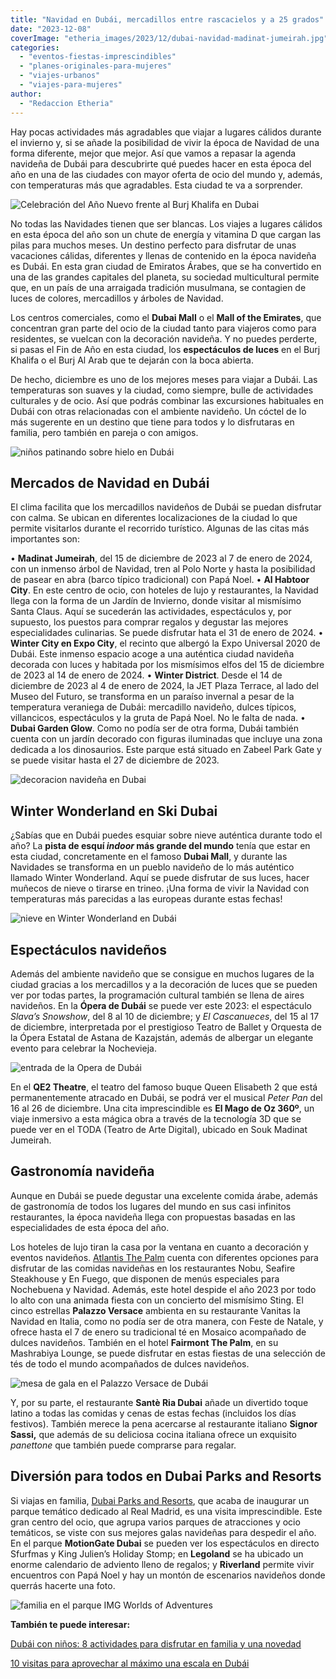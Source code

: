 ```yaml
---
title: "Navidad en Dubái, mercadillos entre rascacielos y a 25 grados"
date: "2023-12-08"
coverImage: "etheria_images/2023/12/dubai-navidad-madinat-jumeirah.jpg"
categories: 
  - "eventos-fiestas-imprescindibles"
  - "planes-originales-para-mujeres"
  - "viajes-urbanos"
  - "viajes-para-mujeres"
author: 
  - "Redaccion Etheria"
---
```


Hay pocas actividades más agradables que viajar a lugares cálidos durante el invierno y, 
si se añade la posibilidad de vivir la época de Navidad de una forma diferente, mejor 
que mejor. Así que vamos a repasar la agenda navideña de Dubái para descubrirte qué 
puedes hacer en esta época del año en una de las ciudades con mayor oferta de ocio del 
mundo y, además, con temperaturas más que agradables. Esta ciudad te va a sorprender. 

![Celebración del Año Nuevo frente al Burj Khalifa en Dubai](etheria_images/2023/12/dubai-burj-khalifa-ano-nuevo-667x1000.jpg "Celebración del Año Nuevo frente al Burj Khalifa. © Turismo de Dubái.")

No todas las Navidades tienen que ser blancas. Los viajes a lugares cálidos en esta 
época del año son un chute de energía y vitamina D que cargan las pilas para muchos 
meses. Un destino perfecto para disfrutar de unas vacaciones cálidas, diferentes y 
llenas de contenido en la época navideña es Dubái. En esta gran ciudad de Emiratos 
Árabes, que se ha convertido en una de las grandes capitales del planeta, su sociedad 
multicultural permite que, en un país de una arraigada tradición musulmana, se contagien 
de luces de colores, mercadillos y árboles de Navidad. 

Los centros comerciales, como el **Dubai Mall** o el **Mall of the Emirates**, que 
concentran gran parte del ocio de la ciudad tanto para viajeros como para residentes, se 
vuelcan con la decoración navideña. Y no puedes perderte, si pasas el Fin de Año en esta 
ciudad, los **espectáculos de luces** en el Burj Khalifa o el Burj Al Arab que te 
dejarán con la boca abierta. 

De hecho, diciembre es uno de los mejores meses para viajar a Dubái. Las temperaturas 
son suaves y la ciudad, como siempre, bulle de actividades culturales y de ocio. Así que 
podrás combinar las excursiones habituales en Dubái con otras relacionadas con el 
ambiente navideño. Un cóctel de lo más sugerente en un destino que tiene para todos y lo 
disfrutaras en familia, pero también en pareja o con amigos. 

![niños patinando sobre hielo en Dubái](etheria_images/2023/12/dubai-navidad-patinaje-hielo.jpg "Aunque Dubái viva un eterno verano en Navidad es posible patinar sobre hielo. © Turismo de Dubái.")

## Mercados de Navidad en Dubái

El clima facilita que los mercadillos navideños de Dubái se puedan disfrutar con calma. 
Se ubican en diferentes localizaciones de la ciudad lo que permite visitarlos durante el 
recorrido turístico. Algunas de las citas más importantes son: 

• **Madinat Jumeirah**, del 15 de diciembre de 2023 al 7 de enero de 2024, con un 
inmenso árbol de Navidad, tren al Polo Norte y hasta la posibilidad de pasear en abra 
(barco típico tradicional) con Papá Noel. • **Al Habtoor City**. En este centro de ocio, 
con hoteles de lujo y restaurantes, la Navidad llega con la forma de un Jardín de 
Invierno, donde visitar al mismísimo Santa Claus. Aquí se sucederán las actividades, 
espectáculos y, por supuesto, los puestos para comprar regalos y degustar las mejores 
especialidades culinarias. Se puede disfrutar hata el 31 de enero de 2024. • **Winter 
City en Expo City**, el recinto que albergó la Expo Universal 2020 de Dubái. Este 
inmenso espacio acoge a una auténtica ciudad navideña decorada con luces y habitada por 
los mismísimos elfos del 15 de diciembre de 2023 al 14 de enero de 2024. • **Winter 
District**. Desde el 14 de diciembre de 2023 al 4 de enero de 2024, la JET Plaza 
Terrace, al lado del Museo del Futuro, se transforma en un paraíso invernal a pesar de 
la temperatura veraniega de Dubái: mercadillo navideño, dulces típicos, villancicos, 
espectáculos y la gruta de Papá Noel. No le falta de nada. • **Dubai Garden Glow**. Como 
no podía ser de otra forma, Dubái también cuenta con un jardín decorado con figuras 
iluminadas que incluye una zona dedicada a los dinosaurios. Este parque está situado en 
Zabeel Park Gate y se puede visitar hasta el 27 de diciembre de 2023. 

![decoracion navideña en Dubai](etheria_images/2023/12/dubai-navidad-madinat-jumeirah.jpg "En Madinat Jumeirah se celebra un bonito mercado de Navidad.")

## Winter Wonderland en Ski Dubai

¿Sabías que en Dubái puedes esquiar sobre nieve auténtica durante todo el año? La 
**pista de esquí _indoor_ más grande del mundo** tenía que estar en esta ciudad, 
concretamente en el famoso **Dubai Mall**, y durante las Navidades se transforma en un 
pueblo navideño de lo más auténtico llamado Winter Wonderland. Aquí se puede disfrutar 
de sus luces, hacer muñecos de nieve o tirarse en trineo. ¡Una forma de vivir la Navidad 
con temperaturas más parecidas a las europeas durante estas fechas! 

![nieve en Winter Wonderland en Dubái](etheria_images/2023/12/dubai-navidad-ski-dubai.jpg "Winter Wonderland lleva un pueblo navideño al corazón del Dubai Mall. © Turismo de Dubái.")

## Espectáculos navideños

Además del ambiente navideño que se consigue en muchos lugares de la ciudad gracias a 
los mercadillos y a la decoración de luces que se pueden ver por todas partes, la 
programación cultural también se llena de aires navideños. En la **Ópera de Dubái** se 
puede ver este 2023: el espectáculo _Slava’s Snowshow_, del 8 al 10 de diciembre; y _El 
Cascanueces_, del 15 al 17 de diciembre, interpretada por el prestigioso Teatro de 
Ballet y Orquesta de la Ópera Estatal de Astana de Kazajstán, además de albergar un 
elegante evento para celebrar la Nochevieja. 

![entrada de la Opera de Dubái](etheria_images/2023/12/Dubai-navidad-Opera-House-.jpg "Los espectáculos de la Ópera de Dubái son una cita imprescindible en las Navidades. © Turismo de Dubái.")

En el **QE2 Theatre**, el teatro del famoso buque Queen Elisabeth 2 que está 
permanentemente atracado en Dubái, se podrá ver el musical _Peter Pan_ del 16 al 26 de 
diciembre. Una cita imprescindible es **El Mago de Oz 360º**, un viaje inmersivo a esta 
mágica obra a través de la tecnología 3D que se puede ver en el TODA (Teatro de Arte 
Digital), ubicado en Souk Madinat Jumeirah. 

## Gastronomía navideña

Aunque en Dubái se puede degustar una excelente comida árabe, además de gastronomía de 
todos los lugares del mundo en sus casi infinitos restaurantes, la época navideña llega 
con propuestas basadas en las especialidades de esta época del año. 

Los hoteles de lujo tiran la casa por la ventana en cuanto a decoración y eventos 
navideños. [Atlantis The Palm](https://www.atlantis.com/) cuenta con diferentes opciones 
para disfrutar de las comidas navideñas en los restaurantes Nobu, Seafire Steakhouse y 
En Fuego, que disponen de menús especiales para Nochebuena y Navidad. Además, este hotel 
despide el año 2023 por todo lo alto con una animada fiesta con un concierto del 
mismísimo Sting. El cinco estrellas **Palazzo Versace** ambienta en su restaurante 
Vanitas la Navidad en Italia, como no podía ser de otra manera, con Feste de Natale, y 
ofrece hasta el 7 de enero su tradicional té en Mosaico acompañado de dulces navideños. 
También en el hotel **Fairmont The Palm**, en su Mashrabiya Lounge, se puede disfrutar 
en estas fiestas de una selección de tés de todo el mundo acompañados de dulces 
navideños. 

![mesa de gala en el Palazzo Versace de Dubái](etheria_images/2023/12/Dubai-navidad-Palazzo-Versace.jpg "Elegante mesa en el hotel Palazzo Versace. © Turismo de Dubái.")

Y, por su parte, el restaurante **Santè Ria Dubai** añade un divertido toque latino a 
todas las comidas y cenas de estas fechas (incluidos los días festivos). También merece 
la pena acercarse al restaurante italiano **Signor Sassi,** que además de su deliciosa 
cocina italiana ofrece un exquisito _panettone_ que también puede comprarse para 
regalar. 

## Diversión para todos en Dubai Parks and Resorts

Si viajas en familia, [Dubai Parks and Resorts](http://www.dubaiparksandresorts.com), 
que acaba de inaugurar un parque temático dedicado al Real Madrid, es una visita 
imprescindible. Este gran centro del ocio, que agrupa varios parques de atracciones y 
ocio temáticos, se viste con sus mejores galas navideñas para despedir el año. En el 
parque **MotionGate Dubai** se pueden ver los espectáculos en directo Sfurfmas y King 
Julien’s Holiday Stomp; en **Legoland** se ha ubicado un enorme calendario de adviento 
lleno de regalos; y **Riverland** permite vivir encuentros con Papá Noel y hay un montón 
de escenarios navideños donde querrás hacerte una foto. 

![familia en el parque IMG Worlds of Adventures](etheria_images/2023/12/dubai-navidad-IMG-WORLDS-OF-ADVENTURES-667x1000.jpg "Ambientación navideña en © IMG Worlds of Adventures.")

**También te puede interesar:** 

[Dubái con niños: 8 actividades para disfrutar en familia y una 
novedad](https://etheriamagazine.com/2022/02/25/dubai-con-ninos-actividades-y-excursiones/) 

[10 visitas para aprovechar al máximo una escala en 
Dubái](https://etheriamagazine.com/2019/05/31/como-aprovechar-una-escala-en-dubai/)
